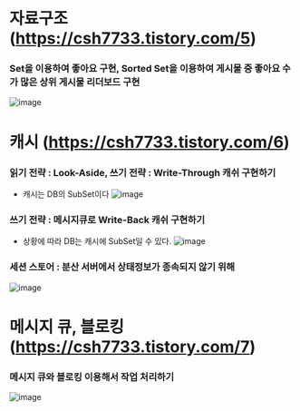 # 자료구조 (https://csh7733.tistory.com/5)

### Set을 이용하여 좋아요 구현, Sorted Set을 이용하여 게시물 중 좋아요 수가 많은 상위 게시물 리더보드 구현
![image](https://github.com/user-attachments/assets/8678d369-2307-4bea-a6ee-9b5ef7f1ebfd)

# 캐시 (https://csh7733.tistory.com/6)

### 읽기 전략 : Look-Aside, 쓰기 전략 : Write-Through 캐쉬 구현하기
- 캐시는 DB의 SubSet이다
![image](https://github.com/user-attachments/assets/be88274b-9153-4ab7-9f1c-37be049c61a4)


### 쓰기 전략 : 메시지큐로 Write-Back 캐쉬 구현하기
- 상황에 따라 DB는 캐시에 SubSet일 수 있다.
![image](https://github.com/user-attachments/assets/01a84d07-91c9-4c1e-b394-45f58ce7c3a4)

### 세션 스토어 : 분산 서버에서 상태정보가 종속되지 않기 위해
![image](https://github.com/user-attachments/assets/c60677a9-f7a3-481f-a1f6-fa2a183c4d18)

# 메시지 큐, 블로킹 (https://csh7733.tistory.com/7)

### 메시지 큐와 블로킹 이용해서 작업 처리하기
![image](https://github.com/user-attachments/assets/ce0a13d1-5985-477e-a1e7-db00e9e69f88)

